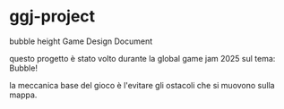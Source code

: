 # ggj-project

bubble height Game Design Document

questo progetto è stato volto durante la global game jam 2025 sul tema: Bubble!

la meccanica base del gioco è l'evitare gli ostacoli che si muovono sulla mappa.

